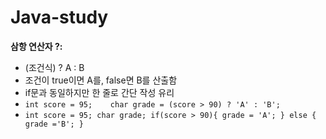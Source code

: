 # Java-study

**삼항 연산자 ?:**
- (조건식) ? A : B 
- 조건이 true이면 A를, false면 B를 산출함
- if문과 동일하지만 한 줄로 간단 작성 유리
- `int score = 95;   
char grade = (score > 90) ? 'A' : 'B';`
- `int score = 95;
char grade;
if(score > 90){
  grade = 'A';
} else {
  grade ='B';
}`
